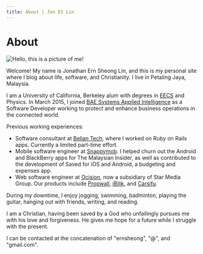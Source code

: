 ```yaml
---
title: About | Jon ES Lin
---
```


# About

<!--- Profile pic -->
<img src="/images/profile-pic.jpg" alt="Hello, this is a picture of me!" class="profile-image"/>

Welcome! My name is Jonathan Ern Sheong Lin, and this is my personal site where I blog about life, software, and Christianity.
I live in Petaling Jaya, Malaysia.

I am a University of California, Berkeley alum with degrees in [EECS](http://www.eecs.berkeley.edu/) and Physics. In March 2015, I joined [BAE Systems Applied Intelligence](http://www.baesystems.com/ai) as a Software Developer working to protect and enhance business operations in the connected world.

Previous working experiences:

- Software consultant at [Belian Tech](http://beliantech.com), where I worked on Ruby on Rails apps. Currently a limited part-time effort.
- Mobile software engineer at [Snappymob](https://www.snappymob.com). I helped churn out the Android and BlackBerry apps for The Malaysian Insider,
as well as contributed to the development of Saved for iOS and Android, a budgeting and expenses app.
- Web software engineer at [Ocision](http://www.ocision.com), now a subsidiary of Star Media Group. Our products include [Propwall](http://www.propwall.com), [iBilik](http://www.ibilik.com), and [Carsifu](http://www.carsifu.my).

During my downtime, I enjoy jogging, swimming, badminton, playing the guitar, hanging out with friends, writing, and reading.

I am a Christian, having been saved by a God who unfailingly pursues me with his love and forgiveness.
He gives me hope for a future while I struggle with the present.

I can be contacted at the concatenation of "ernsheong", "@", and "gmail.com".
